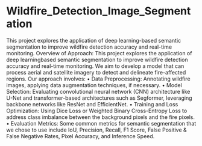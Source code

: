 # Wildfire_Detection_Image_Segmentation
This project explores the application of deep learning-based semantic segmentation to improve wildfire detection accuracy and real-time monitoring.
Overview of Approach:
This project explores the application of deep learningbased semantic segmentation to improve wildfire detection
accuracy and real-time monitoring. We aim to develop a
model that can process aerial and satellite imagery to detect
and delineate fire-affected regions. Our approach involves:
• Data Preprocessing: Annotating wildfire images, applying data augmentation techniques, if necessary.
• Model Selection: Evaluating convolutional neural network (CNN) architecture like U-Net and
transformer-based architectures such as Segformer,
leveraging backbone networks like ResNet and EfficientNet.
• Training and Loss Optimization: Using Dice Loss or
Weighted Binary Cross-Entropy Loss to address class
imbalance between the background pixels and the fire
pixels.
• Evaluation Metrics: Some common metrics for semantic segmentation that we chose to use include IoU,
Precision, Recall, F1 Score, False Positive & False
Negative Rates, Pixel Accuracy, and Inference Speed.

